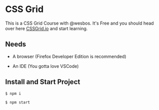 # CSS Grid

This is a CSS Grid Course with @wesbos. It's Free and you should head over here [CSSGrid.io](https://CSSGrid.io) and start learning.

## Needs

* A browser (Firefox Developer Edition is recommended)

* An IDE (You gotta love VSCode)

## Install and Start Project

`$ npm i`

`$ npm start`